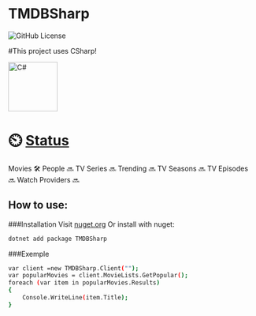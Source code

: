 # TMDBSharp
![GitHub License](https://img.shields.io/github/license/aleatoreo22/TMDBSharp)

#This project uses CSharp!
<div align="left">
  <img src="https://cdn.jsdelivr.net/gh/devicons/devicon/icons/csharp/csharp-original.svg" height="100" alt="C#"  />
</div>

# ⏲️ [Status](STATUS.md)
Movies 🛠️
People 🔜
TV Series 🔜
Trending 🔜
TV Seasons 🔜
TV Episodes 🔜
Watch Providers 🔜
## How to use:
###Installation
Visit [nuget.org](https://www.nuget.org/packages/TMDBSharp)
Or install with nuget:
```bash
dotnet add package TMDBSharp
```

###Exemple
```bash
var client =new TMDBSharp.Client("");
var popularMovies = client.MovieLists.GetPopular();
foreach (var item in popularMovies.Results)
{
    Console.WriteLine(item.Title);
}
```